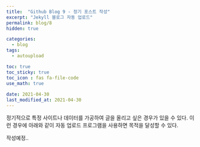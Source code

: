 ```yaml
---
title:  "Github Blog 9 - 정기 포스트 작성"
excerpt: "Jekyll 블로그 자동 업로드"
permalink: blog/8
hidden: true

categories:
  - blog
tags:
  - autoupload

toc: true
toc_sticky: true
toc_icon : fas fa-file-code
use_math: true
 
date: 2021-04-30
last_modified_at: 2021-04-30
---
```


정기적으로 특정 사이트나 데이터를 가공하여 글을 올리고 싶은 경우가 있을 수 있다. 이런 경우에 아래와 같이 자동 업로드 프로그램을 사용하면 목적을 달성할 수 있다.  

작성예정..